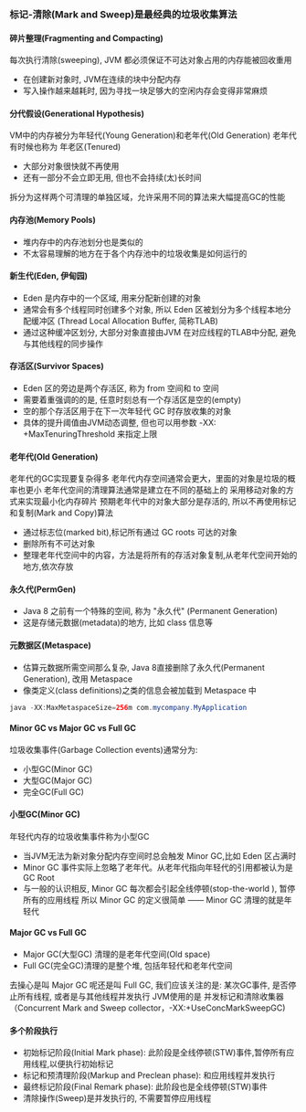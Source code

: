 ### 标记-清除(Mark and Sweep)是最经典的垃圾收集算法

#### 碎片整理(Fragmenting and Compacting)
每次执行清除(sweeping), JVM 都必须保证不可达对象占用的内存能被回收重用
- 在创建新对象时, JVM在连续的块中分配内存
- 写入操作越来越耗时, 因为寻找一块足够大的空闲内存会变得非常麻烦

#### 分代假设(Generational Hypothesis)
VM中的内存被分为年轻代(Young Generation)和老年代(Old Generation)
老年代有时候也称为 年老区(Tenured)
- 大部分对象很快就不再使用
- 还有一部分不会立即无用, 但也不会持续(太)长时间

拆分为这样两个可清理的单独区域，允许采用不同的算法来大幅提高GC的性能

#### 内存池(Memory Pools)
- 堆内存中的内存池划分也是类似的
- 不太容易理解的地方在于各个内存池中的垃圾收集是如何运行的

#### 新生代(Eden, 伊甸园)
- Eden 是内存中的一个区域, 用来分配新创建的对象
- 通常会有多个线程同时创建多个对象, 所以 Eden 区被划分为多个线程本地分配缓冲区 (Thread Local Allocation Buffer, 简称TLAB)
- 通过这种缓冲区划分, 大部分对象直接由JVM 在对应线程的TLAB中分配, 避免与其他线程的同步操作

#### 存活区(Survivor Spaces)
- Eden 区的旁边是两个存活区, 称为 from 空间和 to 空间
- 需要着重强调的的是, 任意时刻总有一个存活区是空的(empty)
- 空的那个存活区用于在下一次年轻代 GC 时存放收集的对象
- 具体的提升阈值由JVM动态调整, 但也可以用参数 -XX: +MaxTenuringThreshold 来指定上限

#### 老年代(Old Generation)
老年代的GC实现要复杂得多
老年代内存空间通常会更大，里面的对象是垃圾的概率也更小
老年代空间的清理算法通常是建立在不同的基础上的
采用移动对象的方式来实现最小化内存碎片
预期老年代中的对象大部分是存活的, 所以不再使用标记和复制(Mark and Copy)算法
- 通过标志位(marked bit),标记所有通过 GC roots 可达的对象
- 删除所有不可达对象
- 整理老年代空间中的内容，方法是将所有的存活对象复制,从老年代空间开始的地方,依次存放

#### 永久代(PermGen)
- Java 8 之前有一个特殊的空间, 称为 "永久代" (Permanent Generation)
- 这是存储元数据(metadata)的地方, 比如 class 信息等

#### 元数据区(Metaspace)
- 估算元数据所需空间那么复杂, Java 8直接删除了永久代(Permanent Generation), 改用 Metaspace
- 像类定义(class definitions)之类的信息会被加载到 Metaspace 中
```java
java -XX:MaxMetaspaceSize=256m com.mycompany.MyApplication
```

#### Minor GC vs Major GC vs Full GC
垃圾收集事件(Garbage Collection events)通常分为: 
- 小型GC(Minor GC) 
- 大型GC(Major GC) 
- 完全GC(Full GC) 

#### 小型GC(Minor GC)
年轻代内存的垃圾收集事件称为小型GC
- 当JVM无法为新对象分配内存空间时总会触发 Minor GC,比如 Eden 区占满时
- Minor GC 事件实际上忽略了老年代。从老年代指向年轻代的引用都被认为是GC Root
- 与一般的认识相反, Minor GC 每次都会引起全线停顿(stop-the-world ), 暂停所有的应用线程
所以 Minor GC 的定义很简单 —— Minor GC 清理的就是年轻代

#### Major GC vs Full GC
- Major GC(大型GC) 清理的是老年代空间(Old space)
- Full GC(完全GC)清理的是整个堆, 包括年轻代和老年代空间

去操心是叫 Major GC 呢还是叫 Full GC, 我们应该关注的是: 某次GC事件, 是否停止所有线程, 或者是与其他线程并发执行
JVM使用的是 并发标记和清除收集器（Concurrent Mark and Sweep collector，-XX:+UseConcMarkSweepGC)

#### 多个阶段执行
- 初始标记阶段(Initial Mark phase): 此阶段是全线停顿(STW)事件,暂停所有应用线程,以便执行初始标记
- 标记和预清理阶段(Markup and Preclean phase): 和应用线程并发执行
- 最终标记阶段(Final Remark phase): 此阶段也是全线停顿(STW)事件
- 清除操作(Sweep)是并发执行的, 不需要暂停应用线程

